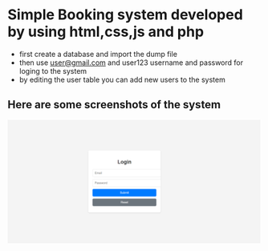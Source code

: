 # Simple Booking system developed by using html,css,js and php
- first create a database and import the dump file
- then use user@gmail.com and user123 username and password for loging to the system
- by editing the user table you can add new users to the system

## Here are some screenshots of the system
  <img src="img/01.png">
